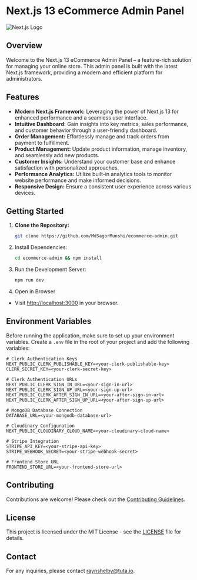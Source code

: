 # Next.js 13 eCommerce Admin Panel

![Next.js Logo](url_to_nextjs_logo.png)

## Overview

Welcome to the Next.js 13 eCommerce Admin Panel – a feature-rich solution for managing your online store. This admin panel is built with the latest Next.js framework, providing a modern and efficient platform for administrators.

## Features

- **Modern Next.js Framework:** Leveraging the power of Next.js 13 for enhanced performance and a seamless user interface.
- **Intuitive Dashboard:** Gain insights into key metrics, sales performance, and customer behavior through a user-friendly dashboard.
- **Order Management:** Effortlessly manage and track orders from payment to fulfillment.
- **Product Management:** Update product information, manage inventory, and seamlessly add new products.
- **Customer Insights:** Understand your customer base and enhance satisfaction with personalized approaches.
- **Performance Analytics:** Utilize built-in analytics tools to monitor website performance and make informed decisions.
- **Responsive Design:** Ensure a consistent user experience across various devices.

## Getting Started

1. **Clone the Repository:**
   ```bash
   git clone https://github.com/MdSagorMunshi/ecommerce-admin.git
   ```
 2. Install Dependencies:
    ```bash 
    cd ecommerce-admin && npm install
    ```

3. Run the Development Server:
   ```bash 
   npm run dev
   ```
4. Open in Browser
  - Visit [http://localhost:3000](http://localhost:3000) in your browser.

## Environment Variables

Before running the application, make sure to set up your environment variables. Create a `.env` file in the root of your project and add the following variables:

```env
# Clerk Authentication Keys
NEXT_PUBLIC_CLERK_PUBLISHABLE_KEY=<your-clerk-publishable-key>
CLERK_SECRET_KEY=<your-clerk-secret-key>

# Clerk Authentication URLs
NEXT_PUBLIC_CLERK_SIGN_IN_URL=<your-sign-in-url>
NEXT_PUBLIC_CLERK_SIGN_UP_URL=<your-sign-up-url>
NEXT_PUBLIC_CLERK_AFTER_SIGN_IN_URL=<your-after-sign-in-url>
NEXT_PUBLIC_CLERK_AFTER_SIGN_UP_URL=<your-after-sign-up-url>

# MongoDB Database Connection
DATABASE_URL=<your-mongodb-database-url>

# Cloudinary Configuration
NEXT_PUBLIC_CLOUDINARY_CLOUD_NAME=<your-cloudinary-cloud-name>

# Stripe Integration
STRIPE_API_KEY=<your-stripe-api-key>
STRIPE_WEBHOOK_SECRET=<your-stripe-webhook-secret>

# Frontend Store URL
FRONTEND_STORE_URL=<your-frontend-store-url>
```

## Contributing

Contributions are welcome! Please check out the [Contributing Guidelines](CONTRIBUTING.md).

## License

This project is licensed under the MIT License - see the [LICENSE](LICENSE) file for details.

## Contact

For any inquiries, please contact [raynshelby@tuta.io](mailto:raynshelby@tuta.io).

